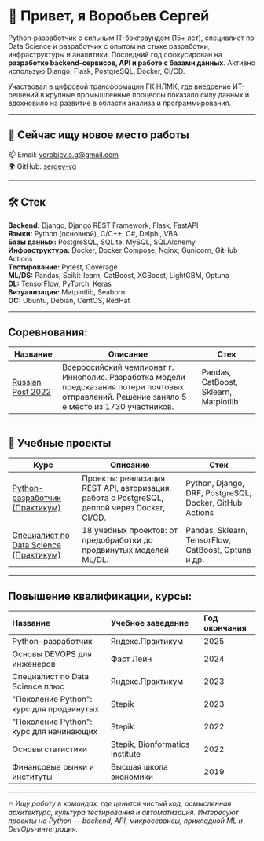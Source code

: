 # 👋 Привет, я Воробьев Сергей

Python‑разработчик с сильным IT-бэкграундом (15+ лет), специалист по Data Science и разработчик с опытом на стыке разработки, инфраструктуры и аналитики. Последний год сфокусирован на **разработке backend-сервисов, API и работе с базами данных**. Активно использую Django, Flask, PostgreSQL, Docker, CI/CD.  

Участвовал в цифровой трансформации ГК НЛМК, где внедрение ИТ-решений в крупные промышленные процессы показало силу данных и вдохновило на развитие в области анализа и программирования.

---

## 🚀 Сейчас ищу новое место работы
📫 Email: vorobjev.s.g@gmail.com  
🌍 GitHub: [sergey-vg](https://github.com/sergey-vg)

---

## 🛠 Стек

**Backend:** Django, Django REST Framework, Flask, FastAPI  
**Языки:** Python (основной), C/C++, C#, Delphi, VBA  
**Базы данных:** PostgreSQL, SQLite, MySQL, SQLAlchemy  
**Инфраструктура:** Docker, Docker Compose, Nginx, Gunicorn, GitHub Actions  
**Тестирование:** Pytest, Coverage  
**ML/DS:** Pandas, Scikit-learn, CatBoost, XGBoost, LightGBM, Optuna  
**DL:** TensorFlow, PyTorch, Keras  
**Визуализация:** Matplotlib, Seaborn  
**ОС:** Ubuntu, Debian, CentOS, RedHat

---

## Соревнования:

| Название                                                     | Описание                                                     | Стек                                                  |
| ------------------------------------------------------------ | ------------------------------------------------------------ | ------------------------------------------------------------ |
| [Russian Post 2022](https://github.com/sergey-vg/russian-post-2022) |Всероссийский чемпионат г. Иннополис. Разработка модели предсказания потери почтовых отправлений. Решение заняло 5-е место из 1730 участников. | Pandas, CatBoost, Sklearn, Matplotlib|

---

## 📁 Учебные проекты

| Курс | Описание | Стек |
|------|----------|------|
| [Python-разработчик (Практикум)](https://github.com/sergey-vg/yandex-python-course) | Проекты: реализация REST API, авторизация, работа с PostgreSQL, деплой через Docker, CI/CD. | Python, Django, DRF, PostgreSQL, Docker, GitHub Actions |
| [Специалист по Data Science (Практикум)](https://github.com/sergey-vg/yandex-ds-course) | 18 учебных проектов: от предобработки до продвинутых моделей ML/DL. | Pandas, Sklearn, TensorFlow, CatBoost, Optuna и др. |

---

## Повышение квалификации, курсы:
| Название | Учебное заведение| Год окончания |
| :---------- | :---------- | :---------- |
| Python-разработчик | Яндекс.Практикум | 2025 |
| Основы DEVOPS для инженеров | Фаст Лейн | 2024 |
| Специалист по Data Science плюс | Яндекс.Практикум | 2023 |
| "Поколение Python": курс для продвинутых | Stepik | 2023 |
| "Поколение Python": курс для начинающих | Stepik | 2022 |
| Основы статистики | Stepik, Bionformatics Institute | 2022 |
| Финансовые рынки и институты | Высшая школа экономики | 2019 |

---

🔥 *Ищу работу в командах, где ценится чистый код, осмысленная архитектура, культура тестирования и автоматизация. Интересуют проекты на Python — backend, API, микросервисы, прикладной ML и DevOps-интеграция.*
